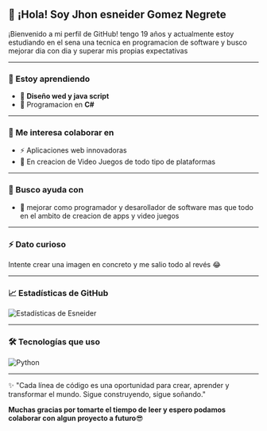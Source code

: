 ## 👋 ¡Hola! Soy Jhon esneider Gomez Negrete

¡Bienvenido a mi perfil de GitHub! tengo 19 años y actualmente estoy estudiando en el sena una tecnica en programacion de software y busco mejorar dia con dia y superar mis propias expectativas 

---

### 🌱 Estoy aprendiendo

- 🧠 **Diseño wed y java script**
- 📱 Programacion en **C#**

---

### 👯 Me interesa colaborar en

- ⚡ Aplicaciones web innovadoras
- 📱 En creacion de Video Juegos de todo tipo de plataformas 

---

### 🤔 Busco ayuda con

- 🧪 mejorar como programador y desarollador de software mas que todo en el ambito de creacion de apps y video juegos

---

### ⚡ Dato curioso  
Intente crear una imagen en concreto y me salio todo al revés 😂

---

### 📈 Estadísticas de GitHub

![Estadísticas de Esneider](https://github-readme-stats.vercel.app/api?username=esneiderGn&show_icons=true&theme=tokyonight)

---

### 🛠️ Tecnologías que uso

![Python](https://img.shields.io/badge/-Python-3776AB?logo=python&logoColor=white&style=flat)

---

✨ "Cada línea de código es una oportunidad para crear, aprender y transformar el mundo. Sigue construyendo, sigue soñando."

**Muchas gracias por tomarte el tiempo de leer y espero podamos colaborar con algun proyecto a futuro**😎

